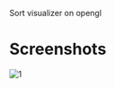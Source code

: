 Sort visualizer on opengl

# Screenshots 
![1](https://user-images.githubusercontent.com/59207221/152548059-953ce034-8fab-4025-a11b-40b08054ab71.png)
